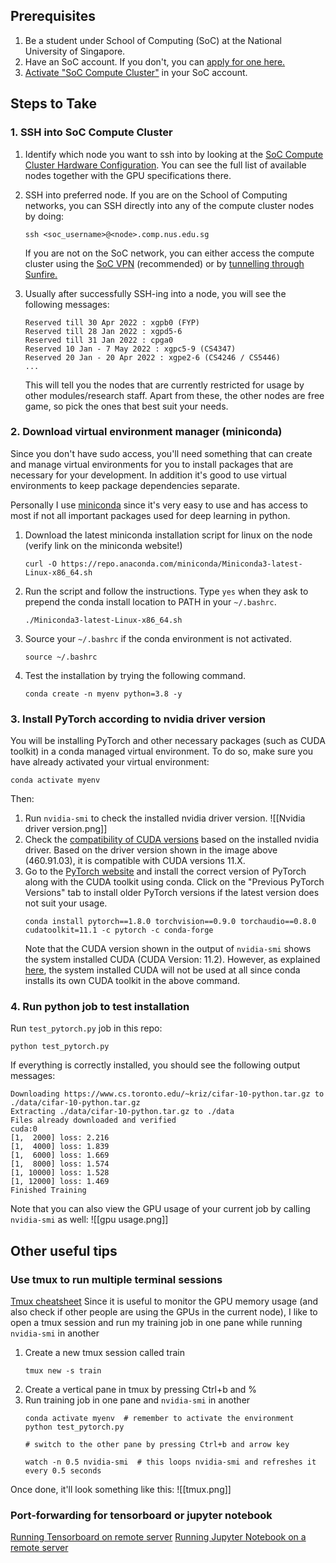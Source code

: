 ## Prerequisites
1. Be a student under School of Computing (SoC) at the National University of Singapore.
2. Have an SoC account. If you don't, you can [apply for one here.](https://mysoc.nus.edu.sg/~newacct/)
3. [Activate "SoC Compute Cluster"](https://mysoc.nus.edu.sg/~myacct/services.cgi "https://mysoc.nus.edu.sg/~myacct/services.cgi") in your SoC account.

## Steps to Take

### 1. SSH into SoC Compute Cluster
1. Identify which node you want to ssh into by looking at the [SoC Compute Cluster Hardware Configuration](https://dochub.comp.nus.edu.sg/cf/guides/compute-cluster/hardware). You can see the full list of available nodes together with the GPU specifications there.
2. SSH into preferred node. If you are on the School of Computing networks, you can SSH directly into any of the compute cluster nodes by doing:
	```shell
	ssh <soc_username>@<node>.comp.nus.edu.sg
	```
	If you are not on the SoC network, you can either access the compute cluster using the [SoC VPN](https://dochub.comp.nus.edu.sg/cf/guides/network/vpn) (recommended) or by [tunnelling through Sunfire.](https://nus-cs1010.github.io/2021-s1/environments.html#option-2-tunneling-through-sunfire)

3. Usually after successfully SSH-ing into a node, you will see the following messages:
	```
	Reserved till 30 Apr 2022 : xgpb0 (FYP)
	Reserved till 28 Jan 2022 : xgpd5-6
	Reserved till 31 Jan 2022 : cpga0
	Reserved 10 Jan - 7 May 2022 : xgpc5-9 (CS4347)
	Reserved 20 Jan - 20 Apr 2022 : xgpe2-6 (CS4246 / CS5446)
	...
	
	```
	This will tell you the nodes that are currently restricted for usage by other modules/research staff. Apart from these, the other nodes are free game, so pick the ones that best suit your needs.

### 2. Download virtual environment manager (miniconda)
Since you don't have sudo access, you'll need something that can create and manage virtual environments for you to install packages that are necessary for your development. In addition it's good to use virtual environments to keep package dependencies separate.

Personally I use [miniconda](https://docs.conda.io/en/latest/miniconda.html) since it's very easy to use and has access to most if not all important packages used for deep learning in python.
1. Download the latest miniconda installation script for linux on the node (verify link on the miniconda website!)
	```shell
	curl -O https://repo.anaconda.com/miniconda/Miniconda3-latest-Linux-x86_64.sh
	```
2. Run the script and follow the instructions. Type `yes` when they ask to prepend the conda install location to PATH in your `~/.bashrc`.
	```shell
	./Miniconda3-latest-Linux-x86_64.sh
	```
3. Source your `~/.bashrc` if the conda environment is not activated.
	```shell
	source ~/.bashrc
	```
4. Test the installation by trying the following command.
	```shell
	conda create -n myenv python=3.8 -y
	```

### 3. Install PyTorch according to nvidia driver version
You will be installing PyTorch and other necessary packages (such as CUDA toolkit) in a conda managed virtual environment. To do so, make sure you have already activated your virtual environment:
```shell
conda activate myenv
```

Then:
1. Run `nvidia-smi` to check the installed nvidia driver version.
	![[Nvidia driver version.png]]
2. Check the [compatibility of CUDA versions](https://docs.nvidia.com/deploy/cuda-compatibility/) based on the installed nvidia driver. Based on the driver version shown in the image above (460.91.03), it is compatible with CUDA versions 11.X.
3. Go to the [PyTorch website](https://pytorch.org/get-started/locally/) and install the correct version of PyTorch along with the CUDA toolkit using conda. Click on the "Previous PyTorch Versions" tab to install older PyTorch versions if the latest version does not suit your usage.
	```shell
	conda install pytorch==1.8.0 torchvision==0.9.0 torchaudio==0.8.0 cudatoolkit=11.1 -c pytorch -c conda-forge
	```
	Note that the CUDA version shown in the output of `nvidia-smi` shows the system installed CUDA (CUDA Version: 11.2). However, as explained [here](https://discuss.pytorch.org/t/pytorch-with-cuda-11-compatibility/89254/4), the system installed CUDA will not be used at all since conda installs its own CUDA toolkit in the above command.

### 4. Run python job to test installation
Run `test_pytorch.py` job in this repo:
```shell
python test_pytorch.py
```
If everything is correctly installed, you should see the following output messages:
```
Downloading https://www.cs.toronto.edu/~kriz/cifar-10-python.tar.gz to ./data/cifar-10-python.tar.gz
Extracting ./data/cifar-10-python.tar.gz to ./data
Files already downloaded and verified
cuda:0
[1,  2000] loss: 2.216
[1,  4000] loss: 1.839
[1,  6000] loss: 1.669
[1,  8000] loss: 1.574
[1, 10000] loss: 1.528
[1, 12000] loss: 1.469
Finished Training       
```
Note that you can also view the GPU usage of your current job by calling `nvidia-smi` as well:
![[gpu usage.png]]
## Other useful tips
### Use tmux to run multiple terminal sessions
[Tmux cheatsheet](https://tmuxcheatsheet.com/)
Since it is useful to monitor the GPU memory usage (and also check if other people are using the GPUs in the current node), I like to open a tmux session and run my training job in one pane while running `nvidia-smi` in another
1. Create a new tmux session called train
	```shell
	tmux new -s train
	
	```
2. Create a vertical pane in tmux by pressing Ctrl+b and %
3. Run training job in one pane and `nvidia-smi` in another
	```shell
	conda activate myenv  # remember to activate the environment
	python test_pytorch.py
	
	# switch to the other pane by pressing Ctrl+b and arrow key
	
	watch -n 0.5 nvidia-smi  # this loops nvidia-smi and refreshes it every 0.5 seconds
	```
	
Once done, it'll look something like this:
![[tmux.png]]

### Port-forwarding for tensorboard or jupyter notebook
[Running Tensorboard on remote server](https://stackoverflow.com/questions/37987839/how-can-i-run-tensorboard-on-a-remote-server)
[Running Jupyter Notebook on a remote server](https://docs.anaconda.com/anaconda/user-guide/tasks/remote-jupyter-notebook/)
